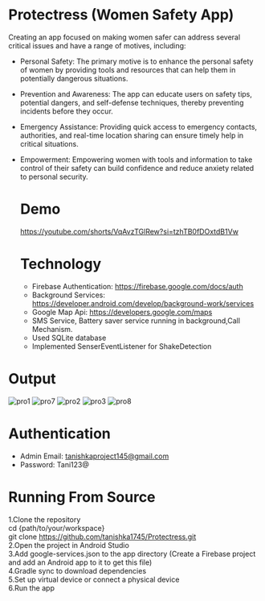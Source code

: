 # Protectress (Women Safety App)
Creating an app focused on making women safer can address several critical issues and have a range of motives, including:

* Personal Safety: The primary motive is to enhance the personal safety of women by providing tools and resources that can help them in potentially dangerous situations.

* Prevention and Awareness: The app can educate users on safety tips, potential dangers, and self-defense techniques, thereby preventing incidents before they occur.

* Emergency Assistance: Providing quick access to emergency contacts, authorities, and real-time location sharing can ensure timely help in critical situations.

* Empowerment: Empowering women with tools and information to take control of their safety can build confidence and reduce anxiety related to personal security.

  # Demo

  https://youtube.com/shorts/VqAvzTGlRew?si=tzhTB0fDOxtdB1Vw

  # Technology

  * Firebase Authentication: https://firebase.google.com/docs/auth
  * Background Services: https://developer.android.com/develop/background-work/services
  * Google Map Api: https://developers.google.com/maps
  * SMS Service, Battery saver service running in background,Call Mechanism.
  * Used SQLite database
  * Implemented SenserEventListener for ShakeDetection
 
# Output
![pro1](https://github.com/user-attachments/assets/b77961b7-c21e-4688-9852-58d41ca329e0)
![pro7](https://github.com/user-attachments/assets/2c04209e-c713-4378-97aa-8864fb56cd02)
![pro2](https://github.com/user-attachments/assets/1ac4c855-551f-4e5e-83a2-a2a36972c45d)
![pro3](https://github.com/user-attachments/assets/6dfe5e18-a44a-493c-a31e-f44f90920971)
![pro8](https://github.com/user-attachments/assets/4be67891-8597-4127-80c3-dd22bca30e0a)


# Authentication
* Admin Email: tanishkaproject145@gmail.com
* Password: Tani123@



# Running From Source
1.Clone the repository </br>
cd {path/to/your/workspace} </br>
git clone https://github.com/tanishka1745/Protectress.git  </br>
2.Open the project in Android Studio  </br>
3.Add google-services.json to the app directory (Create a Firebase project and add an Android app to it to get this file)  </br>
4.Gradle sync to download dependencies  </br>
5.Set up virtual device or connect a physical device  </br>
6.Run the app  </br>

  

